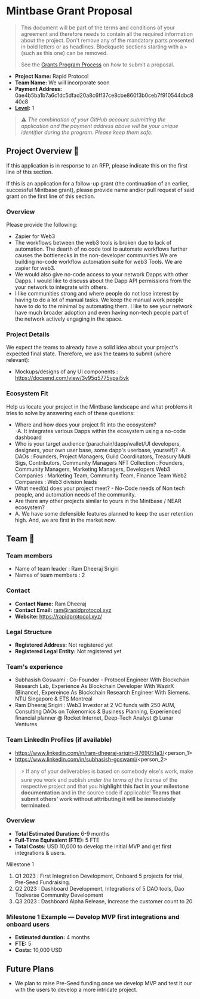 # Mintbase Grant Proposal

> This document will be part of the terms and conditions of your agreement and therefore needs to contain all the required information about the project. Don't remove any of the mandatory parts presented in bold letters or as headlines. Blockquote sections starting with a `>` (such as this one) can be removed.
>
> See the [Grants Program Process](https://github.com/Mintbase/Grants-Program/#pencil-process) on how to submit a proposal.
- **Project Name:** Rapid Protocol
- **Team Name:** We will incorporate soon
- **Payment Address:** 0ae4b5ba1b7a6c1dc5dfad20a8c6ff37ce8cbe860f3b0ceb7f910544dbc840c8
- **[Level](../README.md#level_slider-levels):** 1

> ⚠️ *The combination of your GitHub account submitting the application and the payment address above will be your unique identifier during the program. Please keep them safe.*
## Project Overview :page_facing_up:

If this application is in response to an RFP, please indicate this on the first line of this section.

If this is an application for a follow-up grant (the continuation of an earlier, successful Mintbase grant), please provide name and/or pull request of said grant on the first line of this section.

### Overview

Please provide the following:

- Zapier for Web3
- The workflows between the web3 tools is broken due to lack of automation. The dearth of no code tool to automate workflows further causes the bottlenecks in the non-developer communities.We are building no-code workflow automation suite for web3 Tools. We are zapier for web3.
- We would also give no-code access to your network Dapps with other Dapps. I would like to discuss about the Dapp API permissions from the your network to integrate with others. 
- I like communities strong and where people do not lose interest by having to do a lot of manual tasks. We keep the manual work people have to do to the minimal by automating them. I like to see your network have much broader adoption and even having non-tech people part of the network actively engaging in the space.

### Project Details

We expect the teams to already have a solid idea about your project's expected final state. Therefore, we ask the teams to submit (where relevant):

- Mockups/designs of any UI components : https://docsend.com/view/3v95q5775vpai5vk


### Ecosystem Fit

Help us locate your project in the Mintbase landscape and what problems it tries to solve by answering each of these questions:

- Where and how does your project fit into the ecosystem?    
-A. It integrates various Dapps within the ecosystem using a no-code dashboard 
- Who is your target audience (parachain/dapp/wallet/UI developers, designers, your own user base, some dapp's userbase, yourself)? 
-A. DAOs : Founders, Project Managers, Guild Coordinators, Treasury Multi Sigs, Contributors, Community Managers
NFT Collection : Founders, Community Managers, Marketing Managers, Developers 
Web3 Companies : Marketing Team, Community Team, Finance Team
Web2 Companies : Web3 division leads
- What need(s) does your project meet? - No-Code needs of Non tech people, and automation needs of the community. 
- Are there any other projects similar to yours in the Mintbase / NEAR ecosystem?
- A. We have some defensible features planned to keep the user retention high. And, we are first in the market now. 


## Team :busts_in_silhouette:

### Team members

- Name of team leader : Ram Dheeraj Srigiri
- Names of team members : 2 

### Contact

- **Contact Name:** Ram Dheeraj
- **Contact Email:** ram@rapidprotocol.xyz
- **Website:** https://rapidprotocol.xyz/

### Legal Structure

- **Registered Address:** Not registered yet
- **Registered Legal Entity:** Not registered yet

### Team's experience

- Subhasish Goswami : Co-Founder - Protocol Engineer With Blockchain Research Lab, Experience As Blockchain Developer With WazirX (Binance), Expereince As Blockchain Research Engineer With Siemens. NTU Singapore & ETS Montreal
- Ram Dheeraj Srigiri : Web3 Investor at 2 VC funds with 250 AUM, Consulting DAOs on Tokenomics & Business Planning, Experienced financial planner @ Rocket Internet, Deep-Tech Analyst @ Lunar Ventures


### Team LinkedIn Profiles (if available)

- https://www.linkedin.com/in/ram-dheeraj-srigiri-8769051a3/<person_1>
- https://www.linkedin.com/in/subhasish-goswami/<person_2>



> :zap: If any of your deliverables is based on somebody else's work, make sure you work and publish _under the terms of the license_ of the respective project and that you **highlight this fact in your milestone documentation** and in the source code if applicable! **Teams that submit others' work without attributing it will be immediately terminated.**
### Overview

- **Total Estimated Duration:** 6-9 months 
- **Full-Time Equivalent (FTE):**  5 FTE
- **Total Costs:** USD 10,000 to develop the initial MVP and get first integrations & users. 

Milestone 1 
1. Q1 2023 : First Integration Development, Onboard 5 projects for trial, Pre-Seed Fundraising.
2. Q2 2023 : Dashboard Development, Integrations of 5 DAO tools, Dao Toolverse Community Development
3. Q3 2023 : Dashboard Alpha Release, Increase the customer count to 20


### Milestone 1 Example — Develop MVP first integrations and onboard users

- **Estimated duration:** 4 months
- **FTE:**  5
- **Costs:** 10,000 USD


## Future Plans


- We plan to raise Pre-Seed funding once we develop MVP and test it our with the users to develop a more intricate project. 


